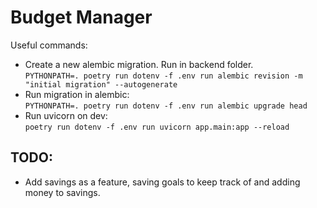 # Budget Manager

Useful commands:
* Create a new alembic migration. Run in backend folder.  
  `PYTHONPATH=. poetry run dotenv -f .env run alembic revision -m "initial migration" --autogenerate`
* Run migration in alembic:  
  `PYTHONPATH=. poetry run dotenv -f .env run alembic upgrade head`
* Run uvicorn on dev:  
  `poetry run dotenv -f .env run uvicorn app.main:app --reload`


## TODO:
* Add savings as a feature, saving goals to keep track of and adding money to savings.